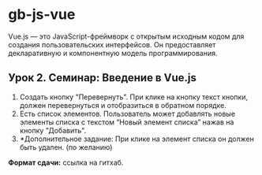 # gb-js-vue

Vue.js — это JavaScript-фреймворк с открытым исходным кодом для создания пользовательских интерфейсов. Он предоставляет декларативную и компонентную модель программирования.

## Урок 2. Семинар: Введение в Vue.js

1. Создать кнопку "Перевернуть". При клике на кнопку текст кнопки, должен перевернуться и отобразиться в обратном порядке.
2. Есть список элементов. Пользователь может добавлять новые элементы списка с текстом “Новый элемент списка” нажав на кнопку "Добавить".
3. *Дополнительное задание: При клике на элемент списка он должен быть удален. (по желанию)

**Формат сдачи:** ссылка на гитхаб.